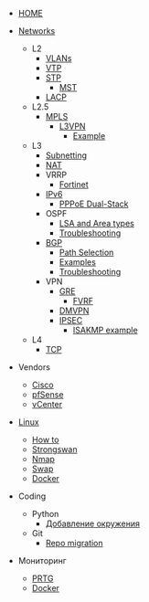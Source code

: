 <!-- docs/_sidebar.md -->


* [HOME](./)

* [Networks](./Networks/routing_protocols_AD)
  * L2
    * [VLANs](./Networks/VLANs/common)
    * [VTP](./Networks/VLANs/vtp)
    * [STP](./Networks/STP/common)
      * [MST](./Networks/STP/mstp)
    * [LACP](./Networks/LACP/config_guide)
  * L2.5
    * [MPLS](./Networks/MPLS/common)
      * [L3VPN](./Networks/MPLS/l3vpn)
        * [Example](./Networks/MPLS/prod_example)
  * L3
    * [Subnetting](./Networks/subneting)
    * [NAT](./Networks/NAT/common)
    * VRRP
      * [Fortinet](./Networks/VRRP/fortinet_example)
    * [IPv6](./Networks/IPv6/basic)
      * [PPPoE Dual-Stack](./Networks/IPv6/pppoe_dual-stack)
    * OSPF
      * [LSA and Area types](./Networks/OSPF/LSA_and_areas)
      * [Troubleshooting](./Networks/OSPF/troubleshoot)
    * [BGP](./Networks/BGP/main_features)
      * [Path Selection](./Networks/BGP/bgp_path_selection)
      * [Examples](./Networks/BGP/bgp_examples)
      * [Troubleshooting](./Networks/BGP/troubleshooting)
    * VPN
      * [GRE](./Networks/VPN/gre)
        * [FVRF](./Networks/VPN/fvrf)
      * [DMVPN](./Networks/VPN/dmvpn)
      * [IPSEC](./Networks/VPN/ipsec)
        * [ISAKMP example](./Networks/VPN/isakmp_example)
  * L4
    * [TCP](./Networks/L4/tcp)
* Vendors
  * [Cisco](./Networks/Vendors/cisco)
  * [pfSense](./Networks/Vendors/pfSense)
  * [vCenter](./vCenter)
* [Linux](./Linux/begin)
  * [How to](./Linux/how_to)
  * [Strongswan](./Linux/strongswan)
  * [Nmap](./Linux/nmap)
  * [Swap](./Linux/swap)
  * [Docker](./Linux/docker.md)
* Coding
  * Python
    * [Добавление окружения](./Coding/Python/create_environment)
  * Git
    * [Repo migration](./Coding/Git/migration)
* Мониторинг
  * [PRTG](./Мониторинг/prtg.md)
  * [Docker](./Мониторинг/Создание%20TLS%20сертификатов%20для%20подключения%20к%20Docker.md)